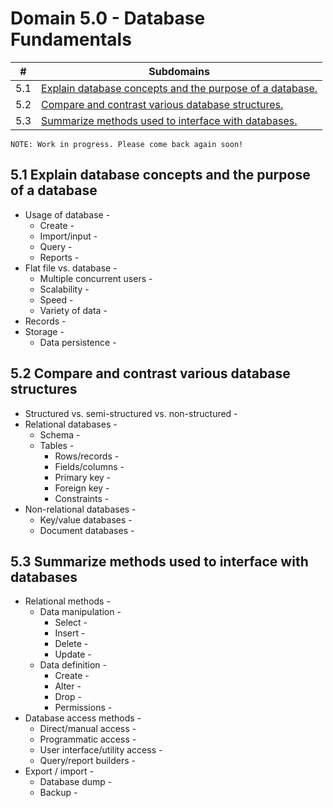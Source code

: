 # Domain 5.0 - Database Fundamentals

| # | Subdomains   | 
|---|---|
|5.1 | [Explain database concepts and the purpose of a database.](https://github.com/erich-tech/ITF_Plus/blob/main/Domain_5-Database_Fundamentals/README.md#51-explain-database-concepts-and-the-purpose-of-a-database) |
|5.2 | [Compare and contrast various database structures.](https://github.com/erich-tech/ITF_Plus/blob/main/Domain_5-Database_Fundamentals/README.md#52-compare-and-contrast-various-database-structures) |
|5.3 | [Summarize methods used to interface with databases.](https://github.com/erich-tech/ITF_Plus/blob/main/Domain_5-Database_Fundamentals/README.md#53-summarize-methods-used-to-interface-with-databases) |



```
NOTE: Work in progress. Please come back again soon! 
```
## 5.1 Explain database concepts and the purpose of a database
* Usage of database - 
	* Create - 
	* Import/input - 
	* Query - 
	* Reports -
* Flat file vs. database - 
	* Multiple concurrent users - 
	* Scalability - 
	* Speed - 
	* Variety of data -
* Records -
* Storage - 
	* Data persistence - 

## 5.2 Compare and contrast various database structures
* Structured vs. semi-structured vs. non-structured -
* Relational databases - 
	* Schema - 
	* Tables - 
		* Rows/records - 
		* Fields/columns - 
		* Primary key - 
		* Foreign key - 
		* Constraints -
* Non-relational databases - 
	* Key/value databases - 
	* Document databases - 


## 5.3 Summarize methods used to interface with databases
* Relational methods - 
	* Data manipulation - 
		* Select - 
		* Insert - 
		* Delete - 
		* Update - 
	* Data definition - 
		* Create - 
		* Alter - 
		* Drop - 
		* Permissions - 
* Database access methods -
	* Direct/manual access - 
	* Programmatic access - 
	* User interface/utility access - 
	* Query/report builders -
* Export / import - 
	* Database dump - 
	* Backup - 



